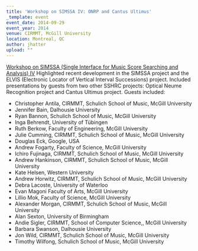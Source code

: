 ```yaml
---
title: 'Workshop on SIMSSA IV: ONRP and Cantus Ultimus'
_template: event
event_date: 2014-09-29
event_year: 2014
venue: CIRMMT, McGill University
location: Montreal, QC
author: jhatter
upload: ""
---
```


[Workshop on SIMSSA (Single Interface for Music Score Searching and Analysis) IV](http://www.cirmmt.org/activities/workshops/research/simssa0914/event)
Highlighted recent development in the SIMSSA project and the ELVIS (Electronic Locator of Vertical Interval Successions) project.
Included presentations by guests from two other SSHRC projects: Optical Neume Recognition project and Cantus Ultimus project.
Guests included:
- Christopher Antila, CIRMMT, Schulich School of Music, McGill University
- Jennifer Bain, Dalhousie University
- Ryan Bannon, Schulich School of Music, McGill University
- Inga Behrendt, University of Tübingen
- Ruth Berkow, Faculty of Engineering, McGill University
- Julie Cumming, CIRMMT, Schulich School of Music, McGill University
- Douglas Eck, Google, USA
- Andrew Fogarty, Faculty of Science, McGill University
- Ichiro Fujinaga, CIRMMT, Schulich School of Music, McGill University
- Andrew Hankinson, CIRMMT, Schulich School of Music, McGill University
- Kate Helsen, Western University
- Andrew Horwitz, CIRMMT, Schulich School of Music, McGill University
- Debra Lacoste, University of Waterloo
- Evan Magoni Faculty of Arts, McGill University
- Lillio Mok, Faculty of Science, McGill University
- Alexander Morgan, CIRMMT, Schulich School of Music, McGill University
- Alan Sexton, University of Birmingham
- Andie Sigler, CIRMMT, School of Computer Science,, McGill University
- Barbara Swanson, Dalhousie University
- Jon Wild, CIRMMT, Schulich School of Music, McGill University
- Timothy Wilfong, Schulich School of Music, McGill University
